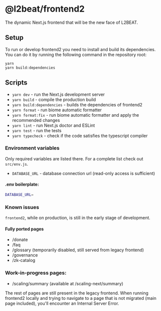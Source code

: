 # @l2beat/frontend2

The dynamic Next.js frontend that will be the new face of L2BEAT.

## Setup

To run or develop frontend2 you need to install and build its dependencies. You can do it by running the following
command in the repository root:

```
yarn
yarn build:dependencies
```

## Scripts

- `yarn dev` - run the Next.js development server
- `yarn build` - compile the production build
- `yarn build:dependencies` - builds the dependencies of frontend2
- `yarn format` - run biome automatic formatter
- `yarn format:fix` - run biome automatic formatter and apply the recommended changes
- `yarn lint` - run Next.js doctor and ESLint
- `yarn test` - run the tests
- `yarn typecheck` - check if the code satisfies the typescript compiler

### Environment variables
Only required variables are listed there. For a complete list check out `src/env.js`.

- `DATABASE_URL` - database connection url (read-only access is sufficient)

#### .env boilerplate:

```bash
DATABASE_URL=
```

### Known issues

`frontend2`, while on production, is still in the early stage of development.

#### Fully ported pages
- /donate
- /faq
- /glossary (temporarily disabled, still served from legacy frontend)
- /governance
- /zk-catalog

### Work-in-progress pages:
- /scaling/summary (available at /scaling-next/summary)

The rest of pages are still present in the legacy frontend. When running frontend2 locally and trying to navigate to a page that is not migrated (main page included), you'll encounter an Internal Server Error.